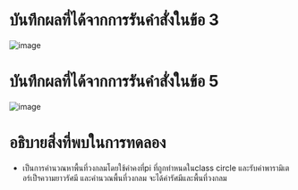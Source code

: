 # บันทึกผลที่ได้จากการรันคำสั่งในข้อ 3
![image](https://github.com/65030121natthamon/03376836-OOP-2566-Lab-06/assets/144195611/1470f854-af7a-4968-8321-1699ff944472)

# บันทึกผลที่ได้จากการรันคำสั่งในข้อ 5
![image](https://github.com/65030121natthamon/03376836-OOP-2566-Lab-06/assets/144195611/f719bcd2-c3c7-4819-8f20-d8774ec7fd24)

# อธิบายสิ่งที่พบในการทดลอง
- เป็นการคำนวณหาพื้นที่วงกลมโดยใช้ค่าคงที่pi ที่ถูกทำหนดในclass circle และรับค่าพารามิเตอร์เป็ฯความยาวรัศมี และคำนวณพื้นที่วงกลม จะได้ค่ารัศมีและพื้นที่วงกลม
